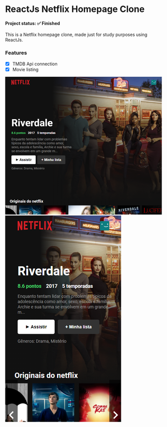 # ReactJs Netflix Homepage Clone

<h4> Project status: ✅ Finished </h4>

This is a Netflix homepage clone, made just for study purposes using ReactJs.

### Features

- [x] TMDB Api connection
- [x] Movie listing

<img src="https://raw.githubusercontent.com/lvisentin/reactjs-netflix/main/src/img/netflix1.png">

<img src="https://raw.githubusercontent.com/lvisentin/reactjs-netflix/main/src/img/netflix2.png">



